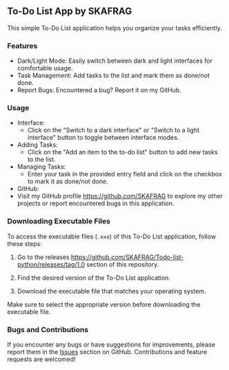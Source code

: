 

## To-Do List App by SKAFRAG

This simple To-Do List application helps you organize your tasks efficiently.

### Features
- Dark/Light Mode: Easily switch between dark and light interfaces for comfortable usage.
- Task Management: Add tasks to the list and mark them as done/not done.
- Report Bugs: Encountered a bug? Report it on my GitHub.

### Usage
- Interface:
  - Click on the "Switch to a dark interface" or "Switch to a light interface" button to toggle between interface modes.
- Adding Tasks:
  - Click on the "Add an item to the to-do list" button to add new tasks to the list.
- Managing Tasks:
  - Enter your task in the provided entry field and click on the checkbox to mark it as done/not done.
- GitHub:
 - Visit my GitHub profile https://github.com/SKAFRAG to explore my other projects or report encountered bugs in this application.

### Downloading Executable Files

To access the executable files (`.exe`) of this To-Do List application, follow these steps:

1. Go to the releases https://github.com/SKAFRAG/Todo-list-python/releases/tag/1.0 section of this repository.

2. Find the desired version of the To-Do List application.

3. Download the executable file that matches your operating system.

Make sure to select the appropriate version before downloading the executable file.

### Bugs and Contributions
If you encounter any bugs or have suggestions for improvements, please report them in the [Issues](link_to_your_issues) section on GitHub. Contributions and feature requests are welcomed!
